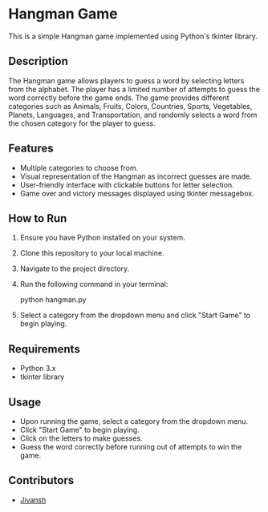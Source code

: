 # Hangman Game

This is a simple Hangman game implemented using Python's tkinter library.

## Description

The Hangman game allows players to guess a word by selecting letters from the alphabet. The player has a limited number of attempts to guess the word correctly before the game ends. The game provides different categories such as Animals, Fruits, Colors, Countries, Sports, Vegetables, Planets, Languages, and Transportation, and randomly selects a word from the chosen category for the player to guess.

## Features

- Multiple categories to choose from.
- Visual representation of the Hangman as incorrect guesses are made.
- User-friendly interface with clickable buttons for letter selection.
- Game over and victory messages displayed using tkinter messagebox.

## How to Run

1. Ensure you have Python installed on your system.
2. Clone this repository to your local machine.
3. Navigate to the project directory.
4. Run the following command in your terminal:
   
   python hangman.py
   
5. Select a category from the dropdown menu and click "Start Game" to begin playing.

## Requirements

- Python 3.x
- tkinter library

## Usage

- Upon running the game, select a category from the dropdown menu.
- Click "Start Game" to begin playing.
- Click on the letters to make guesses.
- Guess the word correctly before running out of attempts to win the game.

## Contributors

- [Jivansh](https://github.com/jivansh0)
